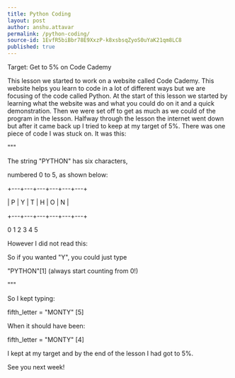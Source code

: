 ```yaml
---
title: Python Coding
layout: post
author: anshu.attavar
permalink: /python-coding/
source-id: 1EvfR5biBbr78E9XxzP-k8xsbsqZyoS0uYaK21qm8LC8
published: true
---
```

Target: Get to 5% on Code Cademy

This lesson we started to work on a website called Code Cademy. This website helps you learn to code in a lot of different ways but we are focusing of the code called Python. At the start of this lesson we started by learning what the website was and what you could do on it and a quick demonstration. Then we were set off to get as much as we could of the program in the lesson. Halfway through the lesson the internet went down but after it came back up I tried to keep at my target of 5%. There was one piece of code I was stuck on. It was this:

"""

The string "PYTHON" has six characters,

numbered 0 to 5, as shown below:

+---+---+---+---+---+---+

| P | Y | T | H | O | N |

+---+---+---+---+---+---+

  0   1   2   3   4   5

However I did not read this:

So if you wanted "Y", you could just type

"PYTHON"[1] (always start counting from 0!)

"""

So I kept typing:

fifth_letter = "MONTY" [5]

When it should have been:

fifth_letter = "MONTY" [4]

I kept at my target and by the end of the lesson I had got to 5%.

See you next week!

